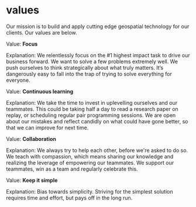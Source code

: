 # values

Our mission is to build and apply cutting edge geospatial technology for our clients. Our values are below.

Value: **Focus**

Explanation: We relentlessly focus on the #1 highest impact task to drive our business forward. We want to solve a few problems extremely well. We push ourselves to think strategically about what truly matters. It’s dangerously easy to fall into the trap of trying to solve everything for everyone.

Value: **Continuous learning**

Explanation: We take the time to invest in uplevelling ourselves and our teammates. This could be taking half a day to read a research paper on replay, or scheduling regular pair programming sessions. We are open about our mistakes and reflect candidly on what could have gone better, so that we can improve for next time.

Value: **Collaboration**

Explanation: We always try to help each other, before we're asked to do so. We teach with compassion, which means sharing our knowledge and realizing the leverage of empowering our teammates. We support our teammates, win as a team and regularly celebrate this.

Value: **Keep it simple**

Explanation: Bias towards simplicity. Striving for the simplest solution requires time and effort, but pays off in the long run.
